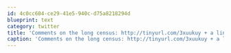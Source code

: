 ```yaml
---
id: 4c0cc604-ce29-41e5-940c-d75a8218294d
blueprint: text
category: twitter
title: 'Comments on the long census: http://tinyurl.com/3xuukuy + a link to the form to decide for yourself: http://tinyurl.com/37jc9kc'
caption: 'Comments on the long census: http://tinyurl.com/3xuukuy + a link to the form to decide for yourself: http://tinyurl.com/37jc9kc'
---
```

